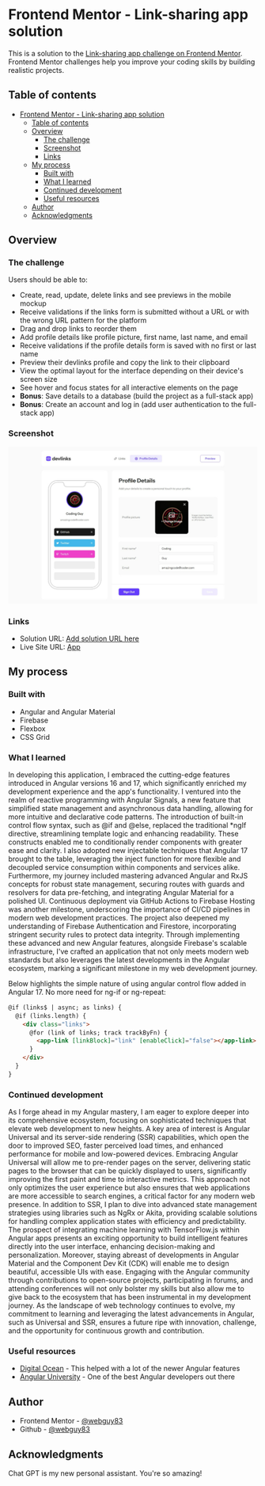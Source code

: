 # Frontend Mentor - Link-sharing app solution

This is a solution to the [Link-sharing app challenge on Frontend Mentor](https://www.frontendmentor.io/challenges/linksharing-app-Fbt7yweGsT). Frontend Mentor challenges help you improve your coding skills by building realistic projects. 

## Table of contents

- [Frontend Mentor - Link-sharing app solution](#frontend-mentor---link-sharing-app-solution)
  - [Table of contents](#table-of-contents)
  - [Overview](#overview)
    - [The challenge](#the-challenge)
    - [Screenshot](#screenshot)
    - [Links](#links)
  - [My process](#my-process)
    - [Built with](#built-with)
    - [What I learned](#what-i-learned)
    - [Continued development](#continued-development)
    - [Useful resources](#useful-resources)
  - [Author](#author)
  - [Acknowledgments](#acknowledgments)

## Overview

### The challenge

Users should be able to:

- Create, read, update, delete links and see previews in the mobile mockup
- Receive validations if the links form is submitted without a URL or with the wrong URL pattern for the platform
- Drag and drop links to reorder them
- Add profile details like profile picture, first name, last name, and email
- Receive validations if the profile details form is saved with no first or last name
- Preview their devlinks profile and copy the link to their clipboard
- View the optimal layout for the interface depending on their device's screen size
- See hover and focus states for all interactive elements on the page
- **Bonus**: Save details to a database (build the project as a full-stack app)
- **Bonus**: Create an account and log in (add user authentication to the full-stack app)

### Screenshot

![](./link-sharing.png)

### Links

- Solution URL: [Add solution URL here](https://your-solution-url.com)
- Live Site URL: [App](https://frontendmentor-linksharing.web.app/)

## My process

### Built with

- Angular and Angular Material
- Firebase
- Flexbox
- CSS Grid

### What I learned

In developing this application, I embraced the cutting-edge features introduced in Angular versions 16 and 17, which significantly enriched my development experience and the app's functionality. I ventured into the realm of reactive programming with Angular Signals, a new feature that simplified state management and asynchronous data handling, allowing for more intuitive and declarative code patterns. The introduction of built-in control flow syntax, such as @if and @else, replaced the traditional *ngIf directive, streamlining template logic and enhancing readability. These constructs enabled me to conditionally render components with greater ease and clarity. I also adopted new injectable techniques that Angular 17 brought to the table, leveraging the inject function for more flexible and decoupled service consumption within components and services alike. Furthermore, my journey included mastering advanced Angular and RxJS concepts for robust state management, securing routes with guards and resolvers for data pre-fetching, and integrating Angular Material for a polished UI. Continuous deployment via GitHub Actions to Firebase Hosting was another milestone, underscoring the importance of CI/CD pipelines in modern web development practices. The project also deepened my understanding of Firebase Authentication and Firestore, incorporating stringent security rules to protect data integrity. Through implementing these advanced and new Angular features, alongside Firebase's scalable infrastructure, I've crafted an application that not only meets modern web standards but also leverages the latest developments in the Angular ecosystem, marking a significant milestone in my web development journey.

Below highlights the simple nature of using angular control flow added in Angular 17. No more need for ng-if or ng-repeat:

```html
@if (links$ | async; as links) {
  @if (links.length) {
    <div class="links">
      @for (link of links; track trackByFn) {
        <app-link [linkBlock]="link" [enableClick]="false"></app-link>
      }
    </div>
  }
}
```

### Continued development

As I forge ahead in my Angular mastery, I am eager to explore deeper into its comprehensive ecosystem, focusing on sophisticated techniques that elevate web development to new heights. A key area of interest is Angular Universal and its server-side rendering (SSR) capabilities, which open the door to improved SEO, faster perceived load times, and enhanced performance for mobile and low-powered devices. Embracing Angular Universal will allow me to pre-render pages on the server, delivering static pages to the browser that can be quickly displayed to users, significantly improving the first paint and time to interactive metrics. This approach not only optimizes the user experience but also ensures that web applications are more accessible to search engines, a critical factor for any modern web presence. In addition to SSR, I plan to dive into advanced state management strategies using libraries such as NgRx or Akita, providing scalable solutions for handling complex application states with efficiency and predictability. The prospect of integrating machine learning with TensorFlow.js within Angular apps presents an exciting opportunity to build intelligent features directly into the user interface, enhancing decision-making and personalization. Moreover, staying abreast of developments in Angular Material and the Component Dev Kit (CDK) will enable me to design beautiful, accessible UIs with ease. Engaging with the Angular community through contributions to open-source projects, participating in forums, and attending conferences will not only bolster my skills but also allow me to give back to the ecosystem that has been instrumental in my development journey. As the landscape of web technology continues to evolve, my commitment to learning and leveraging the latest advancements in Angular, such as Universal and SSR, ensures a future ripe with innovation, challenge, and the opportunity for continuous growth and contribution.


### Useful resources

- [Digital Ocean](https://www.digitalocean.com/community/tutorials/getting-started-with-angular-using-the-angular-cli) - This helped with a lot of the newer Angular features
- [Angular University](https://blog.angular-university.io/) - One of the best Angular developers out there

## Author

- Frontend Mentor - [@webguy83](https://www.frontendmentor.io/profile/webguy83)
- Github - [@webguy83](https://www.github.com/webguy83)


## Acknowledgments

Chat GPT is my new personal assistant. You're so amazing!
